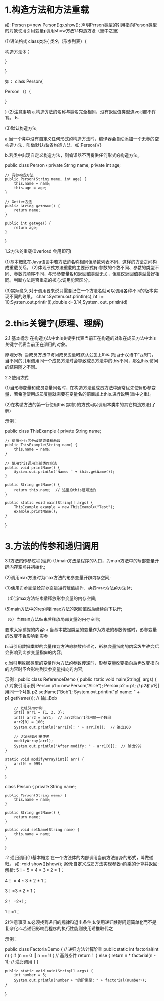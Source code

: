 

# 1.构造方法和方法重载

如:
Person p=new Person();p.show();
声明Person类型的引用指向Person类型的对象使用引用变量p调用show方法1.1构造方法（重中之重）

(1)语法格式
class类名{
类名（形参列表）{

构造方法体；

}

}

如：
class Person{

Person （）{

}

}
(2)注意事项
a.构造方法的名称与类名完全相同，没有返回值类型连void都不许有。
b.

(3)默认构造方法

a.当一个类中没有自定义任何形式的构造方法时，编译器会自动添加一个无参的空构造方法，叫做默认/缺省构造方法，如:Person(){}

b.若类中出现自定义构造方法，则编译器不再提供任何形式的构造方法。

public class Person {
    private String name;
    private int age;

    // 有参构造方法
    public Person(String name, int age) {
        this.name = name;
        this.age = age;
    }
    
    // Getter方法
    public String getName() {
        return name;
    }
    
    public int getAge() {
        return age;
    }
}

1.2方法的重载(0verload 会用即可)

(1)基本概念在Java语言中若方法的名称相同但参数列表不同，这样的方法之间构成重载关系。
(2)体现形式方法重载的主要形式有:参数的个数不同、参数的类型不同、参数的顺序不同，与形参变量名和返回值类型无关，但建议返回值类型最好相同。判断方法是否重载的核心:调用能否区分。

(3)实际意义
对于调用者来说只需要记住一个方法名就可以调用各种不同的版本实现不同的效果。
char cSystem.out.println(c),int i = 10;System.out.println(i),double d=3.14,System. out. println(d)

# 2.this关键字(原理、理解)

2.1 基本概念
在构造方法中this关键字代表当前正在构造的对象在成员方法中this关键字代表当前正在调用的对象。

原理分析:
当成员方法中访问成员变量时默认会加上this.(相当于汉语中"我的")，当不同的引用调用同一个成员方法时会导致成员方法中的this不同，那么this.访问的结果随之不同。

2.2使用方式

(1)当形参变量和成员变量同名时，在构造方法或成员方法中通常优先使用形参变量，若希望使用成员变量就需要在变量名的前面加上this.进行说明(重中之重)。

(2)在构造方法的第一行使用this(实参)的方式可以调用本类中的其它构造方法(了解)

示例：

public class ThisExample {
    private String name;
    
    // 使用this区分成员变量和参数
    public ThisExample(String name) {
        this.name = name;
    }
    
    // 使用this调用当前类的方法
    public void printName() {
        System.out.println("Name: " + this.getName());
    }
    
    public String getName() {
        return this.name;  // 这里的this是可选的
    }
    
    public static void main(String[] args) {
        ThisExample example = new ThisExample("Test");
        example.printName();
    }
}

# 3.方法的传参和递归调用

3.1方法的传参过程(理解)
(1)main方法是程序的入口，为main方法中的局部变量开辟内存空间并初始化;

(2)调用max方法时为max方法的形参变量开辟内存空间;

(3)使用实参变量给形参变量进行赋值操作，执行max方法的方法体;

（4)当max方法结束盾释放形参变量的内存空间;

(5)main方法中的res得到max方法的返回值然后继续向下执行;

（6）当main方法结束后释放局部变量的内存空间;

要求大家掌握的内容:
a.当基本数据类型的变量作为方法的参数传递时，形参变量的改变不会影响到实参

b.当引用数据类型的变量作为方法的参数传递时，形参变量指向的内容发生改变后会影响到实参变量指向的内容;

c.当引用数据类型的变量作为方法的参数传递时，形参变量改变指向后再改变指向的内容时不会影响到实参变量指向的内容;

示例：public class ReferenceDemo {
    public static void main(String[] args) {
        // 对象引用示例
        Person p1 = new Person("Alice");
        Person p2 = p1;  // p2和p1引用同一个对象
        p2.setName("Bob");
        System.out.println("p1 name: " + p1.getName());  // 输出Bob
        
        // 数组引用示例
        int[] arr1 = {1, 2, 3};
        int[] arr2 = arr1;  // arr2和arr1引用同一个数组
        arr2[0] = 100;
        System.out.println("arr1[0]: " + arr1[0]);  // 输出100
        
        // 方法参数引用传递
        modifyArray(arr1);
        System.out.println("After modify: " + arr1[0]);  // 输出999
    }
    
    static void modifyArray(int[] arr) {
        arr[0] = 999;
    }
}

class Person {
    private String name;
    
    public Person(String name) {
        this.name = name;
    }
    
    public String getName() {
        return name;
    }
    
    public void setName(String name) {
        this.name = name;
    }
}

.2 递归调用(1)基本概念
在一个方法体的内部调用当前方法自身的形式，叫做递归。
如:
void show(){show();
案例:自定义成员方法实现参数n阶乘的计算并返回:解析:
5！= 5 * 4 * 3 * 2 * 1；

4！ = 4 * 3 * 2 * 1；

3！=3 * 2 * 1；

2！ =2*1；

1！=1；

2)注意事项
a.必须找到递归的规律和退出条件;b.使用递归使得问题简单化而不是复杂化:c.若递归影响到程序的执行性能则使用递推取代之

示例：

public class FactorialDemo {
    // 递归方法计算阶乘
    public static int factorial(int n) {
        if (n == 0 || n == 1) {  // 基线条件
            return 1;
        } else {
            return n * factorial(n - 1);  // 递归调用
        }
    }
    
    public static void main(String[] args) {
        int number = 5;
        System.out.println(number + "的阶乘是: " + factorial(number));
    }
}